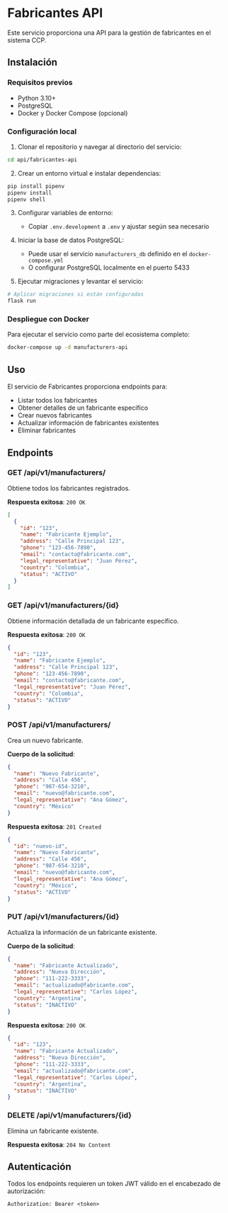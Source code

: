 # Fabricantes API

Este servicio proporciona una API para la gestión de fabricantes en el sistema CCP.

## Instalación

### Requisitos previos
- Python 3.10+
- PostgreSQL
- Docker y Docker Compose (opcional)

### Configuración local

1. Clonar el repositorio y navegar al directorio del servicio:

```bash
cd api/fabricantes-api
```

2. Crear un entorno virtual e instalar dependencias:

```bash
pip install pipenv
pipenv install
pipenv shell
```

3. Configurar variables de entorno:
   - Copiar `.env.development` a `.env` y ajustar según sea necesario

4. Iniciar la base de datos PostgreSQL:
   - Puede usar el servicio `manufacturers_db` definido en el `docker-compose.yml`
   - O configurar PostgreSQL localmente en el puerto 5433

5. Ejecutar migraciones y levantar el servicio:

```bash
# Aplicar migraciones si están configuradas
flask run
```

### Despliegue con Docker

Para ejecutar el servicio como parte del ecosistema completo:

```bash
docker-compose up -d manufacturers-api
```

## Uso

El servicio de Fabricantes proporciona endpoints para:
- Listar todos los fabricantes
- Obtener detalles de un fabricante específico
- Crear nuevos fabricantes
- Actualizar información de fabricantes existentes
- Eliminar fabricantes

## Endpoints

### GET /api/v1/manufacturers/
Obtiene todos los fabricantes registrados.

**Respuesta exitosa**: `200 OK`
```json
[
  {
    "id": "123",
    "name": "Fabricante Ejemplo",
    "address": "Calle Principal 123",
    "phone": "123-456-7890",
    "email": "contacto@fabricante.com",
    "legal_representative": "Juan Pérez",
    "country": "Colombia",
    "status": "ACTIVO"
  }
]
```

### GET /api/v1/manufacturers/{id}
Obtiene información detallada de un fabricante específico.

**Respuesta exitosa**: `200 OK`
```json
{
  "id": "123",
  "name": "Fabricante Ejemplo",
  "address": "Calle Principal 123",
  "phone": "123-456-7890",
  "email": "contacto@fabricante.com",
  "legal_representative": "Juan Pérez",
  "country": "Colombia",
  "status": "ACTIVO"
}
```

### POST /api/v1/manufacturers/
Crea un nuevo fabricante.

**Cuerpo de la solicitud**:
```json
{
  "name": "Nuevo Fabricante",
  "address": "Calle 456",
  "phone": "987-654-3210",
  "email": "nuevo@fabricante.com",
  "legal_representative": "Ana Gómez",
  "country": "México"
}
```

**Respuesta exitosa**: `201 Created`
```json
{
  "id": "nuevo-id",
  "name": "Nuevo Fabricante",
  "address": "Calle 456",
  "phone": "987-654-3210",
  "email": "nuevo@fabricante.com",
  "legal_representative": "Ana Gómez",
  "country": "México",
  "status": "ACTIVO"
}
```

### PUT /api/v1/manufacturers/{id}
Actualiza la información de un fabricante existente.

**Cuerpo de la solicitud**:
```json
{
  "name": "Fabricante Actualizado",
  "address": "Nueva Dirección",
  "phone": "111-222-3333",
  "email": "actualizado@fabricante.com",
  "legal_representative": "Carlos López",
  "country": "Argentina",
  "status": "INACTIVO"
}
```

**Respuesta exitosa**: `200 OK`
```json
{
  "id": "123",
  "name": "Fabricante Actualizado",
  "address": "Nueva Dirección",
  "phone": "111-222-3333",
  "email": "actualizado@fabricante.com",
  "legal_representative": "Carlos López",
  "country": "Argentina",
  "status": "INACTIVO"
}
```

### DELETE /api/v1/manufacturers/{id}
Elimina un fabricante existente.

**Respuesta exitosa**: `204 No Content`

## Autenticación

Todos los endpoints requieren un token JWT válido en el encabezado de autorización:

```
Authorization: Bearer <token>
```